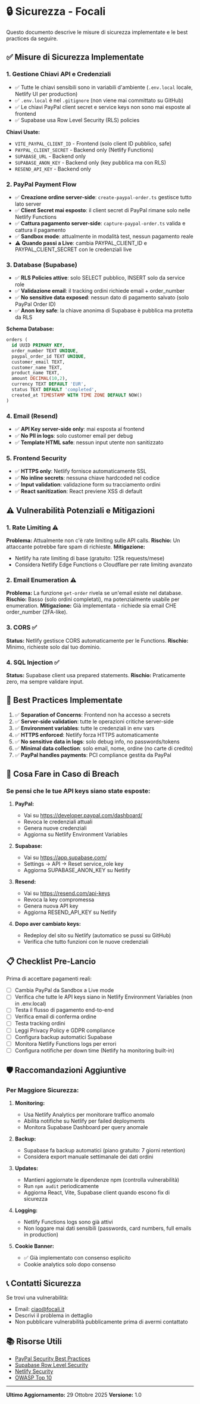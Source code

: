 # 🔒 Sicurezza - Focali

Questo documento descrive le misure di sicurezza implementate e le best practices da seguire.

## ✅ Misure di Sicurezza Implementate

### 1. **Gestione Chiavi API e Credenziali**
- ✅ Tutte le chiavi sensibili sono in variabili d'ambiente (`.env.local` locale, Netlify UI per production)
- ✅ `.env.local` è nel `.gitignore` (non viene mai committato su GitHub)
- ✅ Le chiavi PayPal client secret e service keys non sono mai esposte al frontend
- ✅ Supabase usa Row Level Security (RLS) policies

**Chiavi Usate:**
- `VITE_PAYPAL_CLIENT_ID` - Frontend (solo client ID pubblico, safe)
- `PAYPAL_CLIENT_SECRET` - Backend only (Netlify Functions)
- `SUPABASE_URL` - Backend only
- `SUPABASE_ANON_KEY` - Backend only (key pubblica ma con RLS)
- `RESEND_API_KEY` - Backend only

### 2. **PayPal Payment Flow**
- ✅ **Creazione ordine server-side**: `create-paypal-order.ts` gestisce tutto lato server
- ✅ **Client Secret mai esposto**: il client secret di PayPal rimane solo nelle Netlify Functions
- ✅ **Cattura pagamento server-side**: `capture-paypal-order.ts` valida e cattura il pagamento
- ✅ **Sandbox mode**: attualmente in modalità test, nessun pagamento reale
- ⚠️ **Quando passi a Live**: cambia PAYPAL_CLIENT_ID e PAYPAL_CLIENT_SECRET con le credenziali live

### 3. **Database (Supabase)**
- ✅ **RLS Policies attive**: solo SELECT pubblico, INSERT solo da service role
- ✅ **Validazione email**: il tracking ordini richiede email + order_number
- ✅ **No sensitive data exposed**: nessun dato di pagamento salvato (solo PayPal Order ID)
- ✅ **Anon key safe**: la chiave anonima di Supabase è pubblica ma protetta da RLS

**Schema Database:**
```sql
orders (
  id UUID PRIMARY KEY,
  order_number TEXT UNIQUE,
  paypal_order_id TEXT UNIQUE,
  customer_email TEXT,
  customer_name TEXT,
  product_name TEXT,
  amount DECIMAL(10,2),
  currency TEXT DEFAULT 'EUR',
  status TEXT DEFAULT 'completed',
  created_at TIMESTAMP WITH TIME ZONE DEFAULT NOW()
)
```

### 4. **Email (Resend)**
- ✅ **API Key server-side only**: mai esposta al frontend
- ✅ **No PII in logs**: solo customer email per debug
- ✅ **Template HTML safe**: nessun input utente non sanitizzato

### 5. **Frontend Security**
- ✅ **HTTPS only**: Netlify fornisce automaticamente SSL
- ✅ **No inline secrets**: nessuna chiave hardcoded nel codice
- ✅ **Input validation**: validazione form su tracciamento ordini
- ✅ **React sanitization**: React previene XSS di default

## ⚠️ Vulnerabilità Potenziali e Mitigazioni

### 1. **Rate Limiting** ⚠️
**Problema:** Attualmente non c'è rate limiting sulle API calls.
**Rischio:** Un attaccante potrebbe fare spam di richieste.
**Mitigazione:**
- Netlify ha rate limiting di base (gratuito: 125k requests/mese)
- Considera Netlify Edge Functions o Cloudflare per rate limiting avanzato

### 2. **Email Enumeration** ⚠️
**Problema:** La funzione `get-order` rivela se un'email esiste nel database.
**Rischio:** Basso (solo ordini completati), ma potenzialmente usabile per enumeration.
**Mitigazione:** Già implementata - richiede sia email CHE order_number (2FA-like).

### 3. **CORS** ✅
**Status:** Netlify gestisce CORS automaticamente per le Functions.
**Rischio:** Minimo, richieste solo dal tuo dominio.

### 4. **SQL Injection** ✅
**Status:** Supabase client usa prepared statements.
**Rischio:** Praticamente zero, ma sempre validare input.

## 🔐 Best Practices Implementate

1. ✅ **Separation of Concerns**: Frontend non ha accesso a secrets
2. ✅ **Server-side validation**: tutte le operazioni critiche server-side
3. ✅ **Environment variables**: tutte le credenziali in env vars
4. ✅ **HTTPS enforced**: Netlify forza HTTPS automaticamente
5. ✅ **No sensitive data in logs**: solo debug info, no passwords/tokens
6. ✅ **Minimal data collection**: solo email, nome, ordine (no carte di credito)
7. ✅ **PayPal handles payments**: PCI compliance gestita da PayPal

## 🚨 Cosa Fare in Caso di Breach

### Se pensi che le tue API keys siano state esposte:

1. **PayPal:**
   - Vai su https://developer.paypal.com/dashboard/
   - Revoca le credenziali attuali
   - Genera nuove credenziali
   - Aggiorna su Netlify Environment Variables

2. **Supabase:**
   - Vai su https://app.supabase.com/
   - Settings → API → Reset service_role key
   - Aggiorna SUPABASE_ANON_KEY su Netlify

3. **Resend:**
   - Vai su https://resend.com/api-keys
   - Revoca la key compromessa
   - Genera nuova API key
   - Aggiorna RESEND_API_KEY su Netlify

4. **Dopo aver cambiato keys:**
   - Redeploy del sito su Netlify (automatico se pussi su GitHub)
   - Verifica che tutto funzioni con le nuove credenziali

## 📋 Checklist Pre-Lancio

Prima di accettare pagamenti reali:

- [ ] Cambia PayPal da Sandbox a Live mode
- [ ] Verifica che tutte le API keys siano in Netlify Environment Variables (non in .env.local)
- [ ] Testa il flusso di pagamento end-to-end
- [ ] Verifica email di conferma ordine
- [ ] Testa tracking ordini
- [ ] Leggi Privacy Policy e GDPR compliance
- [ ] Configura backup automatici Supabase
- [ ] Monitora Netlify Functions logs per errori
- [ ] Configura notifiche per down time (Netlify ha monitoring built-in)

## 🛡️ Raccomandazioni Aggiuntive

### Per Maggiore Sicurezza:

1. **Monitoring:**
   - Usa Netlify Analytics per monitorare traffico anomalo
   - Abilita notifiche su Netlify per failed deployments
   - Monitora Supabase Dashboard per query anomale

2. **Backup:**
   - Supabase fa backup automatici (piano gratuito: 7 giorni retention)
   - Considera export manuale settimanale dei dati ordini

3. **Updates:**
   - Mantieni aggiornate le dipendenze npm (controlla vulnerabilità)
   - Run `npm audit` periodicamente
   - Aggiorna React, Vite, Supabase client quando escono fix di sicurezza

4. **Logging:**
   - Netlify Functions logs sono già attivi
   - Non loggare mai dati sensibili (passwords, card numbers, full emails in production)

5. **Cookie Banner:**
   - ✅ Già implementato con consenso esplicito
   - Cookie analytics solo dopo consenso

## 📞 Contatti Sicurezza

Se trovi una vulnerabilità:
- Email: ciao@focali.it
- Descrivi il problema in dettaglio
- Non pubblicare vulnerabilità pubblicamente prima di avermi contattato

## 📚 Risorse Utili

- [PayPal Security Best Practices](https://developer.paypal.com/api/rest/security/)
- [Supabase Row Level Security](https://supabase.com/docs/guides/auth/row-level-security)
- [Netlify Security](https://docs.netlify.com/security/security-best-practices/)
- [OWASP Top 10](https://owasp.org/www-project-top-ten/)

---

**Ultimo Aggiornamento:** 29 Ottobre 2025
**Versione:** 1.0

